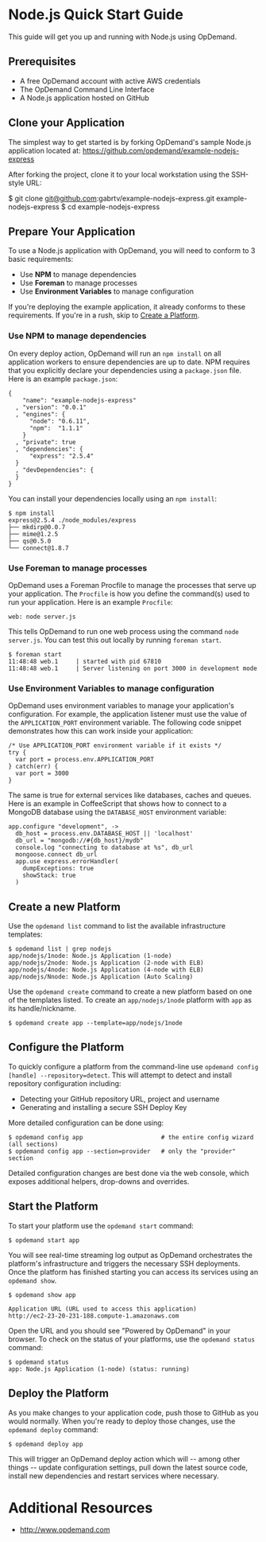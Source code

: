 Node.js Quick Start Guide
=========================

This guide will get you up and running with Node.js using OpDemand.

Prerequisites
--------------
* A free OpDemand account with active AWS credentials
* The OpDemand Command Line Interface
* A Node.js application hosted on GitHub

Clone your Application
----------------------
The simplest way to get started is by forking OpDemand's sample Node.js application located at:
<https://github.com/opdemand/example-nodejs-express>

After forking the project, clone it to your local workstation using the SSH-style URL:

  $ git clone git@github.com:gabrtv/example-nodejs-express.git example-nodejs-express
	$ cd example-nodejs-express

Prepare Your Application
------------------------
To use a Node.js application with OpDemand, you will need to conform to 3 basic requirements:

 * Use **NPM** to manage dependencies
 * Use **Foreman** to manage processes
 * Use **Environment Variables** to manage configuration

If you're deploying the example application, it already conforms to these requirements.  If you're in a rush, skip to [Create a Platform](#create).

### Use NPM to manage dependencies

On every deploy action, OpDemand will run an `npm install` on all application workers to ensure dependencies are up to date.  NPM requires that you explicitly declare your dependencies using a `package.json` file.  Here is an example `package.json`:

	{
    	"name": "example-nodejs-express"
	  , "version": "0.0.1"
	  , "engines": {
	      "node": "0.6.11",
	      "npm":  "1.1.1"
	    }
	  , "private": true
	  , "dependencies": {
	      "express": "2.5.4"
	  }
	  , "devDependencies": {
	  }
	}

You can install your dependencies locally using an `npm install`:

	$ npm install
	express@2.5.4 ./node_modules/express 
	├── mkdirp@0.0.7
	├── mime@1.2.5
	├── qs@0.5.0
	└── connect@1.8.7

### Use Foreman to manage processes

OpDemand uses a Foreman Procfile to manage the processes that serve up your application.  The `Procfile` is how you define the command(s) used to run your application.  Here is an example `Procfile`:

	web: node server.js

This tells OpDemand to run one web process using the command `node server.js`.  You can test this out locally by running `foreman start`.

	$ foreman start
	11:48:48 web.1     | started with pid 67810
	11:48:48 web.1     | Server listening on port 3000 in development mode

### Use Environment Variables to manage configuration

OpDemand uses environment variables to manage your application's configuration.  For example, the application listener must use the value of the `APPLICATION_PORT` environment variable.  The following code snippet demonstrates how this can work inside your application:

	/* Use APPLICATION_PORT environment variable if it exists */
	try {
	  var port = process.env.APPLICATION_PORT
	} catch(err) {
	  var port = 3000
	}

The same is true for external services like databases, caches and queues.  Here is an example in CoffeeScript that shows how to connect to a MongoDB database using the `DATABASE_HOST` environment variable:

	app.configure "development", ->
	  db_host = process.env.DATABASE_HOST || 'localhost'
	  db_url = "mongodb://#{db_host}/mydb"
	  console.log "connecting to database at %s", db_url
	  mongoose.connect db_url
	  app.use express.errorHandler(
	    dumpExceptions: true
	    showStack: true
	  )

Create a new Platform <a id="create"></a>
---------------------
Use the `opdemand list` command to list the available infrastructure templates:

	$ opdemand list | grep nodejs
	app/nodejs/1node: Node.js Application (1-node)
	app/nodejs/2node: Node.js Application (2-node with ELB)
	app/nodejs/4node: Node.js Application (4-node with ELB)
	app/nodejs/Nnode: Node.js Application (Auto Scaling)

Use the `opdemand create` command to create a new platform based on one of the templates listed.  To create an `app/nodejs/1node` platform with `app` as its handle/nickname.

	$ opdemand create app --template=app/nodejs/1node

Configure the Platform
----------------------
To quickly configure a platform from the command-line use `opdemand config [handle] --repository=detect`.  This will attempt to detect and install repository configuration including:

* Detecting your GitHub repository URL, project and username
* Generating and installing a secure SSH Deploy Key

More detailed configuration can be done using:

	$ opdemand config app					   # the entire config wizard (all sections)
	$ opdemand config app --section=provider   # only the "provider" section

Detailed configuration changes are best done via the web console, which exposes additional helpers, drop-downs and overrides.

Start the Platform
------------------
To start your platform use the `opdemand start` command:

	$ opdemand start app
	
You will see real-time streaming log output as OpDemand orchestrates the platform's infrastructure and triggers the necessary SSH deployments.  Once the platform has finished starting you can access its services using an `opdemand show`.

    $ opdemand show app

	Application URL (URL used to access this application)
	http://ec2-23-20-231-188.compute-1.amazonaws.com

Open the URL and you should see "Powered by OpDemand" in your browser.  To check on the status of your platforms, use the `opdemand status` command:

	$ opdemand status
	app: Node.js Application (1-node) (status: running)

Deploy the Platform
----------------------
As you make changes to your application code, push those to GitHub as you would normally.  When you're ready to deploy those changes, use the `opdemand deploy` command:

	$ opdemand deploy app

This will trigger an OpDemand deploy action which will -- among other things -- update configuration settings, pull down the latest source code, install new dependencies and restart services where necessary.


Additional Resources
====================
* <http://www.opdemand.com>

